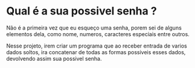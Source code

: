 # Qual é a sua possivel senha ?

Não é a primeira vez que eu esqueço uma senha, porem sei de alguns elementos dela, como nome, numeros, caracteres especiais entre outros.

Nesse projeto, irem criar um programa que ao receber entrada de varios dados soltos, ira concatenar de todas as formas possiveis esses dados, devolvendo assim sua possivel senha.
